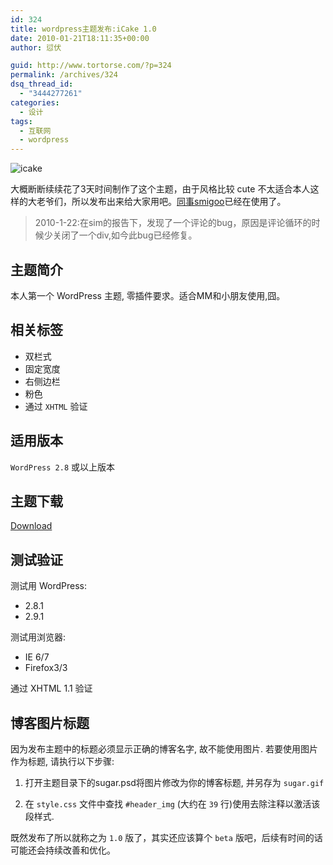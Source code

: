 ```yaml
---
id: 324
title: wordpress主题发布:iCake 1.0
date: 2010-01-21T18:11:35+00:00
author: 愆伏

guid: http://www.tortorse.com/?p=324
permalink: /archives/324
dsq_thread_id:
  - "3444277261"
categories:
  - 设计
tags:
  - 互联网
  - wordpress
---
```

![icake](https://www.tortorse.com/wp-content/uploads/2010/01/icake.jpg)

大概断断续续花了3天时间制作了这个主题，由于风格比较 cute 不太适合本人这样的大老爷们，所以发布出来给大家用吧。[同事smigoo](http://www.smigoo.net/blog/)已经在使用了。

> 2010-1-22:在sim的报告下，发现了一个评论的bug，原因是评论循环的时候少关闭了一个div,如今此bug已经修复。

## 主题简介
  
本人第一个 WordPress 主题, 零插件要求。适合MM和小朋友使用,囧。

## 相关标签
  
- 双栏式
- 固定宽度
- 右侧边栏
- 粉色
- 通过 `XHTML` 验证

## 适用版本
  
`WordPress 2.8` 或以上版本

## 主题下载 
[Download](/wp-content/uploads/2010/01/icake.zip)

## 测试验证
  
测试用 WordPress: 
- 2.8.1
- 2.9.1
  
测试用浏览器: 
- IE 6/7
- Firefox3/3
  
通过 XHTML 1.1 验证

## 博客图片标题
  
因为发布主题中的标题必须显示正确的博客名字, 故不能使用图片. 若要使用图片作为标题, 请执行以下步骤:

1. 打开主题目录下的sugar.psd将图片修改为你的博客标题, 并另存为 `sugar.gif`
  
2. 在 `style.css` 文件中查找 `#header_img` (大约在 `39` 行)使用去除注释以激活该段样式.

既然发布了所以就称之为 `1.0` 版了，其实还应该算个 `beta` 版吧，后续有时间的话可能还会持续改善和优化。